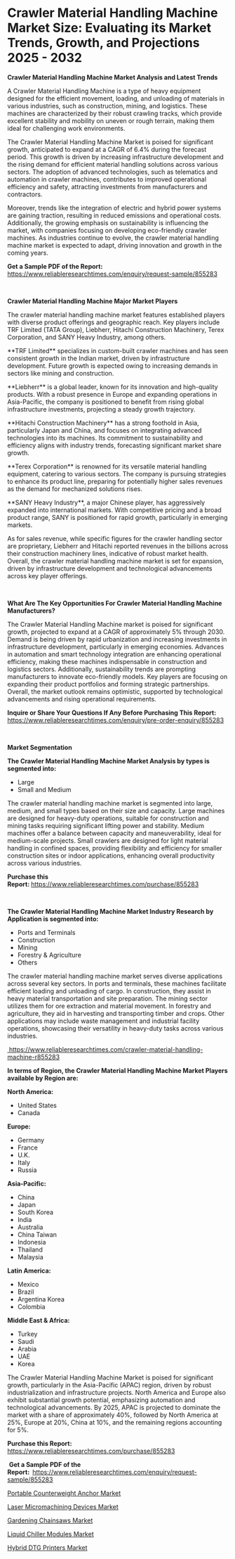 <p><h1>Crawler Material Handling Machine Market Size: Evaluating its Market Trends, Growth, and Projections 2025 - 2032</h1></p><p><strong>Crawler Material Handling Machine Market Analysis and Latest Trends</strong></p>
<p><p>A Crawler Material Handling Machine is a type of heavy equipment designed for the efficient movement, loading, and unloading of materials in various industries, such as construction, mining, and logistics. These machines are characterized by their robust crawling tracks, which provide excellent stability and mobility on uneven or rough terrain, making them ideal for challenging work environments.</p><p>The Crawler Material Handling Machine Market is poised for significant growth, anticipated to expand at a CAGR of 6.4% during the forecast period. This growth is driven by increasing infrastructure development and the rising demand for efficient material handling solutions across various sectors. The adoption of advanced technologies, such as telematics and automation in crawler machines, contributes to improved operational efficiency and safety, attracting investments from manufacturers and contractors.</p><p>Moreover, trends like the integration of electric and hybrid power systems are gaining traction, resulting in reduced emissions and operational costs. Additionally, the growing emphasis on sustainability is influencing the market, with companies focusing on developing eco-friendly crawler machines. As industries continue to evolve, the crawler material handling machine market is expected to adapt, driving innovation and growth in the coming years.</p></p>
<p><strong>Get a Sample PDF of the Report:&nbsp;</strong> <a href="https://www.reliableresearchtimes.com/enquiry/request-sample/855283?utm_campaign=2007&utm_medium=2&utm_source=Github&utm_content=ia&utm_term=28022025&utm_id=crawler-material-handling-machine">https://www.reliableresearchtimes.com/enquiry/request-sample/855283</a></p>
<p>&nbsp;</p>
<p><strong>Crawler Material Handling Machine Major Market Players</strong></p>
<p><p>The crawler material handling machine market features established players with diverse product offerings and geographic reach. Key players include TRF Limited (TATA Group), Liebherr, Hitachi Construction Machinery, Terex Corporation, and SANY Heavy Industry, among others.</p><p>**TRF Limited** specializes in custom-built crawler machines and has seen consistent growth in the Indian market, driven by infrastructure development. Future growth is expected owing to increasing demands in sectors like mining and construction.</p><p>**Liebherr** is a global leader, known for its innovation and high-quality products. With a robust presence in Europe and expanding operations in Asia-Pacific, the company is positioned to benefit from rising global infrastructure investments, projecting a steady growth trajectory.</p><p>**Hitachi Construction Machinery** has a strong foothold in Asia, particularly Japan and China, and focuses on integrating advanced technologies into its machines. Its commitment to sustainability and efficiency aligns with industry trends, forecasting significant market share growth.</p><p>**Terex Corporation** is renowned for its versatile material handling equipment, catering to various sectors. The company is pursuing strategies to enhance its product line, preparing for potentially higher sales revenues as the demand for mechanized solutions rises.</p><p>**SANY Heavy Industry**, a major Chinese player, has aggressively expanded into international markets. With competitive pricing and a broad product range, SANY is positioned for rapid growth, particularly in emerging markets.</p><p>As for sales revenue, while specific figures for the crawler handling sector are proprietary, Liebherr and Hitachi reported revenues in the billions across their construction machinery lines, indicative of robust market health. Overall, the crawler material handling machine market is set for expansion, driven by infrastructure development and technological advancements across key player offerings.</p></p>
<p>&nbsp;</p>
<p><strong>What Are The Key Opportunities For Crawler Material Handling Machine Manufacturers?</strong></p>
<p><p>The Crawler Material Handling Machine market is poised for significant growth, projected to expand at a CAGR of approximately 5% through 2030. Demand is being driven by rapid urbanization and increasing investments in infrastructure development, particularly in emerging economies. Advances in automation and smart technology integration are enhancing operational efficiency, making these machines indispensable in construction and logistics sectors. Additionally, sustainability trends are prompting manufacturers to innovate eco-friendly models. Key players are focusing on expanding their product portfolios and forming strategic partnerships. Overall, the market outlook remains optimistic, supported by technological advancements and rising operational requirements.</p></p>
<p><strong>Inquire or Share Your Questions If Any Before Purchasing This Report:</strong> <a href="https://www.reliableresearchtimes.com/enquiry/pre-order-enquiry/855283?utm_campaign=2007&utm_medium=2&utm_source=Github&utm_content=ia&utm_term=28022025&utm_id=crawler-material-handling-machine">https://www.reliableresearchtimes.com/enquiry/pre-order-enquiry/855283</a></p>
<p>&nbsp;</p>
<p><strong>Market Segmentation</strong></p>
<p><strong>The Crawler Material Handling Machine Market Analysis by types is segmented into:</strong></p>
<p><ul><li>Large</li><li>Small and Medium</li></ul></p>
<p><p>The crawler material handling machine market is segmented into large, medium, and small types based on their size and capacity. Large machines are designed for heavy-duty operations, suitable for construction and mining tasks requiring significant lifting power and stability. Medium machines offer a balance between capacity and maneuverability, ideal for medium-scale projects. Small crawlers are designed for light material handling in confined spaces, providing flexibility and efficiency for smaller construction sites or indoor applications, enhancing overall productivity across various industries.</p></p>
<p><strong>Purchase this Report:&nbsp;</strong><a href="https://www.reliableresearchtimes.com/purchase/855283?utm_campaign=2007&utm_medium=2&utm_source=Github&utm_content=ia&utm_term=28022025&utm_id=crawler-material-handling-machine">https://www.reliableresearchtimes.com/purchase/855283</a></p>
<p>&nbsp;</p>
<p><strong>The Crawler Material Handling Machine Market Industry Research by Application is segmented into:</strong></p>
<p><ul><li>Ports and Terminals</li><li>Construction</li><li>Mining</li><li>Forestry & Agriculture</li><li>Others</li></ul></p>
<p><p>The crawler material handling machine market serves diverse applications across several key sectors. In ports and terminals, these machines facilitate efficient loading and unloading of cargo. In construction, they assist in heavy material transportation and site preparation. The mining sector utilizes them for ore extraction and material movement. In forestry and agriculture, they aid in harvesting and transporting timber and crops. Other applications may include waste management and industrial facility operations, showcasing their versatility in heavy-duty tasks across various industries.</p></p>
<p><a href="https://www.reliableresearchtimes.com/crawler-material-handling-machine-r855283?utm_campaign=2007&utm_medium=2&utm_source=Github&utm_content=ia&utm_term=28022025&utm_id=crawler-material-handling-machine">&nbsp;https://www.reliableresearchtimes.com/crawler-material-handling-machine-r855283</a></p>
<p><strong>In terms of Region, the Crawler Material Handling Machine Market Players available by Region are:</strong></p>
<p>
    <p> <strong> North America: </strong>
        <ul>
            <li>United States</li>
            <li>Canada</li>
        </ul>
        </p> 
    <p> <strong> Europe: </strong>
        <ul>
            <li>Germany</li>
            <li>France</li>
            <li>U.K.</li>
            <li>Italy</li>
            <li>Russia</li>
        </ul>
        </p> 
    <p> <strong> Asia-Pacific: </strong>
        <ul>
            <li>China</li>
            <li>Japan</li>
            <li>South Korea</li>
            <li>India</li>
            <li>Australia</li>
            <li>China Taiwan</li>
            <li>Indonesia</li>
            <li>Thailand</li>
            <li>Malaysia</li>
        </ul>
        </p> 
    <p> <strong> Latin America: </strong>
        <ul>
            <li>Mexico</li>
            <li>Brazil</li>
            <li>Argentina Korea</li>
            <li>Colombia</li>
        </ul>
        </p> 
    <p> <strong> Middle East & Africa: </strong>
        <ul>
            <li>Turkey</li>
            <li>Saudi</li>
            <li>Arabia</li>
            <li>UAE</li>
            <li>Korea</li>
        </ul>
    </p>
    </p>
<p><p>The Crawler Material Handling Machine Market is poised for significant growth, particularly in the Asia-Pacific (APAC) region, driven by robust industrialization and infrastructure projects. North America and Europe also exhibit substantial growth potential, emphasizing automation and technological advancements. By 2025, APAC is projected to dominate the market with a share of approximately 40%, followed by North America at 25%, Europe at 20%, China at 10%, and the remaining regions accounting for 5%.</p></p>
<p><strong>Purchase this Report: </strong><a href="https://www.reliableresearchtimes.com/purchase/855283?utm_campaign=2007&utm_medium=2&utm_source=Github&utm_content=ia&utm_term=28022025&utm_id=crawler-material-handling-machine">https://www.reliableresearchtimes.com/purchase/855283</a></p>
<p>&nbsp;<strong>Get a Sample PDF of the Report:&nbsp;&nbsp;</strong><a href="https://www.reliableresearchtimes.com/enquiry/request-sample/855283?utm_campaign=2007&utm_medium=2&utm_source=Github&utm_content=ia&utm_term=28022025&utm_id=crawler-material-handling-machine">https://www.reliableresearchtimes.com/enquiry/request-sample/855283</a></p>
<p><strong></strong></p>
<p><p><a href="https://github.com/moldenells72/Market-Research-Report-List-1/blob/main/portable-counterweight-anchor-market.md?utm_campaign=2007&utm_medium=2&utm_source=Github&utm_content=ia&utm_term=28022025&utm_id=crawler-material-handling-machine">Portable Counterweight Anchor Market</a></p><p><a href="https://github.com/judonyamates/Market-Research-Report-List-1/blob/main/laser-micromachining-devices-market.md?utm_campaign=2007&utm_medium=2&utm_source=Github&utm_content=ia&utm_term=28022025&utm_id=crawler-material-handling-machine">Laser Micromachining Devices Market</a></p><p><a href="https://github.com/naingbiner7i/Market-Research-Report-List-1/blob/main/gardening-chainsaws-market.md?utm_campaign=2007&utm_medium=2&utm_source=Github&utm_content=ia&utm_term=28022025&utm_id=crawler-material-handling-machine">Gardening Chainsaws Market</a></p><p><a href="https://github.com/mitulrigel5b/Market-Research-Report-List-1/blob/main/liquid-chiller-modules-market.md?utm_campaign=2007&utm_medium=2&utm_source=Github&utm_content=ia&utm_term=28022025&utm_id=crawler-material-handling-machine">Liquid Chiller Modules Market</a></p><p><a href="https://github.com/coachtrillvn/Market-Research-Report-List-1/blob/main/hybrid-dtg-printers-market.md?utm_campaign=2007&utm_medium=2&utm_source=Github&utm_content=ia&utm_term=28022025&utm_id=crawler-material-handling-machine">Hybrid DTG Printers Market</a></p></p>